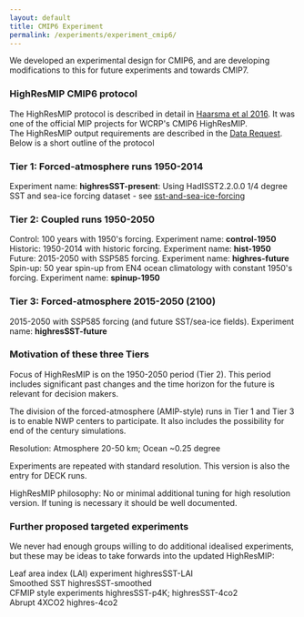 ```yaml
---
layout: default
title: CMIP6 Experiment
permalink: /experiments/experiment_cmip6/
---
```


We developed an experimental design for CMIP6, and are developing modifications to this for future experiments and towards CMIP7.

### HighResMIP CMIP6 protocol
The HighResMIP protocol is described in detail in [Haarsma et al 2016](http://www.geosci-model-dev-discuss.net/gmd-2016-66/). It was one of the official MIP projects for WCRP's CMIP6 HighResMIP.  
The HighResMIP output requirements are described in the [Data Request](https://earthsystemcog.org/projects/wip/CMIP6DataRequest%20CMIP6).  
Below is a short outline of the protocol

### Tier 1: Forced-atmosphere  runs 1950-2014
Experiment name: **highresSST-present**: Using HadISST2.2.0.0 1/4 degree SST and sea-ice forcing dataset - see [sst-and-sea-ice-forcing](../sst_seaice_forcing/)

### Tier 2: Coupled runs 1950-2050
Control:   100 years with 1950's forcing.        Experiment name: **control-1950**  
Historic:  1950-2014  with historic forcing.     Experiment name: **hist-1950**  
Future:    2015-2050 with SSP585 forcing.        Experiment name: **highres-future**  
Spin-up:  50 year spin-up from EN4 ocean climatology with constant 1950's forcing. Experiment name: **spinup-1950**  

### Tier 3: Forced-atmosphere 2015-2050 (2100)
2015-2050 with SSP585 forcing (and future SST/sea-ice fields).  Experiment name: **highresSST-future**

### Motivation of these three Tiers

Focus of HighResMIP is on the 1950-2050 period (Tier 2). This period includes significant past changes and the time horizon for the future is relevant for decision makers.

The division of the forced-atmosphere (AMIP-style) runs in Tier 1 and Tier 3 is to enable NWP centers to participate. It also includes the possibility for end of the century simulations.

Resolution: Atmosphere 20-50 km; Ocean ~0.25 degree

Experiments are repeated with standard resolution. This version is also the entry for DECK runs.

HighResMIP philosophy: No or minimal additional tuning for high resolution version. If tuning is necessary it should be well documented.

### Further proposed targeted experiments
We never had enough groups willing to do additional idealised experiments, but these may be ideas to take forwards into the updated HighResMIP:

Leaf area index (LAI) experiment highresSST-LAI  
Smoothed SST highresSST-smoothed  
CFMIP style experiments highresSST-p4K; highresSST-4co2  
Abrupt 4XCO2 highres-4co2  
